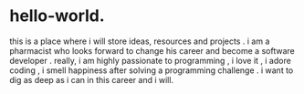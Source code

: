 # hello-world.
this is a place where i will store ideas, resources and projects .
i am a pharmacist who looks forward to change his career and become a software developer .
really, i am highly passionate to programming , i love it , i adore coding , i smell happiness after 
solving a programming challenge .
i want to dig as deep as i can in this career and i will. 

